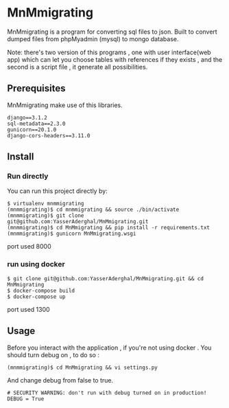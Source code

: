 # MnMmigrating
MnMmigrating is a program for converting sql files to json. Built to convert dumped files from phpMyadmin (mysql) to mongo database.

Note: there's two version of this programs , one with user interface(web app) which can let you choose tables with references if they exists , and the second is a script file , it generate all possibilities.


## Prerequisites
MnMmigrating make use of this libraries.

```
django==3.1.2
sql-metadata==2.3.0
gunicorn==20.1.0
django-cors-headers==3.11.0
```

## Install
### Run directly

You can run this project directly by:
```
$ virtualenv mnmmigrating
(mnmmigrating)$ cd mnmmigrating && source ./bin/activate
(mnmmigrating)$ git clone git@github.com:YasserAderghal/MnMmigrating.git
(mnmmigrating)$ cd MnMmigrating && pip install -r requirements.txt
(mnmmigrating)$ gunicorn MnMmigrating.wsgi
```
port used 8000

### run using docker
```
$ git clone git@github.com:YasserAderghal/MnMmigrating.git && cd MnMmigrating
$ docker-compose build
$ docker-compose up
```
port used 1300 
## Usage
Before you interact with the application , if you're not using docker . You should turn debug on , to do so :
```
(mnmmigrating)$ cd MnMmigrating && vi settings.py 

```
And change debug from false to true.
```
# SECURITY WARNING: don't run with debug turned on in production!
DEBUG = True 
```
